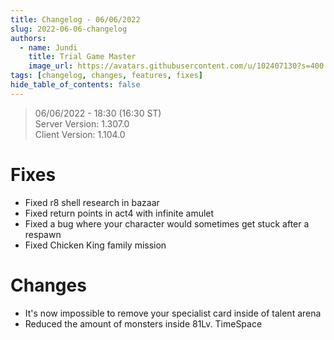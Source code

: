 ```yaml
---
title: Changelog - 06/06/2022
slug: 2022-06-06-changelog
authors:
  - name: Jundi
    title: Trial Game Master
    image_url: https://avatars.githubusercontent.com/u/102407130?s=400
tags: [changelog, changes, features, fixes]
hide_table_of_contents: false
---
```


> 06/06/2022 - 18:30 (16:30 ST)     
> Server Version: 1.307.0       
> Client Version: 1.104.0       

# Fixes
- Fixed r8 shell research in bazaar
- Fixed return points in act4 with infinite amulet
- Fixed a bug where your character would sometimes get stuck after a respawn
- Fixed Chicken King family mission

# Changes
- It's now impossible to remove your specialist card inside of talent arena
- Reduced the amount of monsters inside 81Lv. TimeSpace